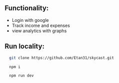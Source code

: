## Functionality:
- Login with google
- Track income and expenses
- view analytics with graphs 


## Run locality:
```bash
  git clone https://github.com/Etan31/skycast.git
```
```bash
  npm i
```
```bash
  npm run dev
```
